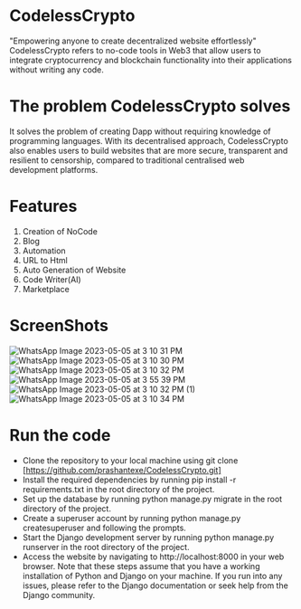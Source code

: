 # CodelessCrypto

"Empowering anyone to create decentralized website effortlessly" 
CodelessCrypto refers to no-code tools in Web3 that allow users to integrate cryptocurrency and blockchain functionality into their applications without writing any code.

# The problem CodelessCrypto solves

It solves the problem of creating Dapp without requiring knowledge of programming languages. With its decentralised approach, CodelessCrypto also enables users to build websites that are more secure, transparent and resilient to censorship, compared to traditional centralised web development platforms.

# Features

1. Creation of NoCode
2. Blog
3. Automation
4. URL to Html
5. Auto Generation of Website
6. Code Writer(AI)
7. Marketplace

# ScreenShots

![WhatsApp Image 2023-05-05 at 3 10 31 PM](https://user-images.githubusercontent.com/111880621/236436978-89b24c23-adba-4931-aae0-5d8fa0784373.jpeg)
![WhatsApp Image 2023-05-05 at 3 10 30 PM](https://user-images.githubusercontent.com/111880621/236437051-dc6aedf2-e505-41f9-bac1-0f406fdecdaa.jpeg)
![WhatsApp Image 2023-05-05 at 3 10 32 PM](https://user-images.githubusercontent.com/111880621/236437082-05bbf46a-8fbd-4ad8-b5d0-ac0dc22df7ba.jpeg)
![WhatsApp Image 2023-05-05 at 3 55 39 PM](https://user-images.githubusercontent.com/111880621/236437116-3839f00a-4497-494c-a628-729638f7e3fe.jpeg)
![WhatsApp Image 2023-05-05 at 3 10 32 PM (1)](https://user-images.githubusercontent.com/111880621/236437087-432e008f-e603-4903-9c11-9a04c0eb8bc6.jpeg)
![WhatsApp Image 2023-05-05 at 3 10 34 PM](https://user-images.githubusercontent.com/111880621/236437102-2de14be8-98c1-4ad4-982f-8b38af97d6d3.jpeg)

# Run the code
- Clone the repository to your local machine using git clone [https://github.com/prashantexe/CodelessCrypto.git]
- Install the required dependencies by running pip install -r requirements.txt in the root directory of the project.
- Set up the database by running python manage.py migrate in the root directory of the project.
- Create a superuser account by running python manage.py createsuperuser and following the prompts.
- Start the Django development server by running python manage.py runserver in the root directory of the project.
- Access the website by navigating to http://localhost:8000 in your web browser.
Note that these steps assume that you have a working installation of Python and Django on your machine. If you run into any issues, please refer to the Django documentation or seek help from the Django community.
